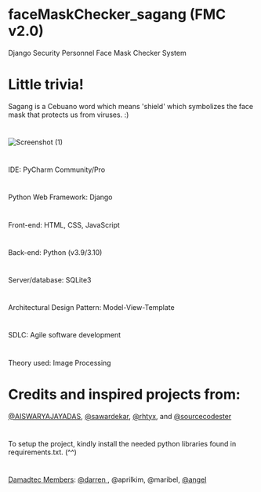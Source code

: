 # faceMaskChecker_sagang (FMC v2.0)
Django Security Personnel Face Mask Checker System
# Little trivia! 
Sagang is a Cebuano word which means 'shield' which symbolizes the face mask that protects us from viruses. :)
#
![Screenshot (1)](https://user-images.githubusercontent.com/55085932/177263774-d49ed8cd-df06-4159-b2e4-e561b833303e.png)
# 
IDE: PyCharm Community/Pro
# 
Python Web Framework: Django 
# 
Front-end: HTML, CSS, JavaScript
# 
Back-end: Python (v3.9/3.10)
#
Server/database: SQLite3
# 
Architectural Design Pattern: Model-View-Template
#
SDLC: Agile software development
# 
Theory used: Image Processing
#
# Credits and inspired projects from:
[@AISWARYAJAYADAS](https://github.com/AISWARYAJAYADAS/facemask), [@sawardekar](https://github.com/sawardekar/Django_VideoStream), [@rhtyx](https://github.com/rhtyx/FaceMaskDetection-PeopleCounter), and [@sourcecodester](https://bit.ly/sourcecodester_cams)
#
To setup the project, kindly install the needed python libraries found in requirements.txt. (^^)
# 
#
[Damadtec Members](https://sites.google.com/ctu.edu.ph/bsit-4b-damadtec/home):
[@darren ](https://github.com/fightmezxx), @aprilkim, @maribel, [@angel](https://github.com/amnesiagel5)
#


